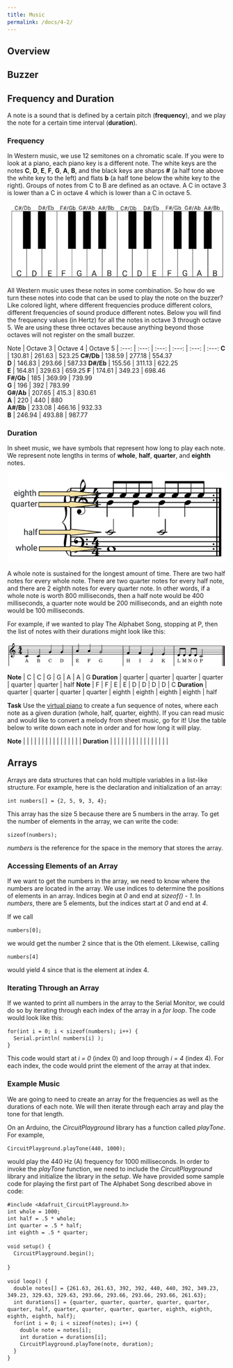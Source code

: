 ```yaml
---
title: Music
permalink: /docs/4-2/
---
```

## Overview

## Buzzer

## Frequency and Duration
A note is a sound that is defined by a certain pitch (**frequency**), and we play the note for a certain time interval (**duration**).

### Frequency
In Western music, we use 12 semitones on a chromatic scale. If you were to look at a piano, each piano key is a different note. The white keys are the notes **C**, **D**, **E**, **F**, **G**, **A**, **B**, and the black keys are sharps **#** (a half tone above the white key to the left) and flats **b** (a half tone below the white key to the right). Groups of notes from C to B are defined as an octave. A C in octave 3 is lower than a C in octave 4 which is lower than a C in octave 5.

[![piano keys with notes](../images/4-2_piano.png)](https://pixabay.com/vectors/piano-keys-octave-music-keyboard-307653/)

All Western music uses these notes in some combination. So how do we turn these notes into code that can be used to play the note on the buzzer? Like colored light, where different frequencies produce different colors, different frequencies of sound produce different notes. Below you will find the frequency values (in Hertz) for all the notes in octave 3 through octave 5. We are using these three octaves because anything beyond those octaves will not register on the small buzzer.

Note | Octave 3 | Octave 4 | Octave 5 |
:---: | :---: | :---: | :---: | :---: | :---:
**C**  |  130.81 | 261.63  | 523.25
**C#/Db**  | 138.59  | 277.18  |  554.37  
**D**  | 146.83  | 293.66  |  587.33
**D#/Eb**  | 155.56  | 311.13  | 622.25   
**E**  | 164.81  | 329.63  |  659.25
**F**  | 174.61  | 349.23  | 698.46  
**F#/Gb**  | 185  | 369.99  | 739.99   
**G**  | 196  | 392  | 783.99  
**G#/Ab**  | 207.65  | 415.3  | 830.61  
**A**  | 220  | 440  | 880  
**A#/Bb**  | 233.08  | 466.16  |  932.33  
**B**  | 246.94  | 493.88  |  987.77

### Duration
In sheet music, we have symbols that represent how long to play each note. We represent note lengths in terms of **whole**, **half**, **quarter**, and **eighth** notes.

[![note durations](../images/4-2_durations.png)](https://commons.wikimedia.org/wiki/File:Divisive_rhythm.png)

A whole note is sustained for the longest amount of time. There are two half notes for every whole note. There are two quarter notes for every half note, and there are 2 eighth notes for every quarter note. In other words, if a whole note is worth 800 milliseconds, then a half note would be 400 milliseconds, a quarter note would be 200 milliseconds, and an eighth note would be 100 milliseconds.

For example, if we wanted to play The Alphabet Song, stopping at P, then the list of notes with their durations might look like this:

![alphabet song](../images/4-2_alphabet-song.png)

**Note** | C | C | G | G | A | A | G
**Duration** | quarter | quarter | quarter | quarter | quarter | quarter | half
**Note** | F | F | E | E | D | D | D | D | C
**Duration** |  quarter | quarter | quarter | quarter | eighth | eighth | eighth | eighth | half

**Task** Use the [virtual piano](https://www.musicca.com/piano) to create a fun sequence of notes, where each note as a given duration (whole, half, quarter, eighth). If you can read music and would like to convert a melody from sheet music, go for it!
Use the table below to write down each note in order and for how long it will play.

**Note** | | | | | | | | | | | | | | | |
**Duration** | | | | | | | | | | | | | | | |

## Arrays
Arrays are data structures that can hold multiple variables in a list-like structure. For example, here is the declaration and initialization of an array:

```
int numbers[] = {2, 5, 9, 3, 4};
```

This array has the size 5 because there are 5 numbers in the array. To get the number of elements in the array, we can write the code:

```
sizeof(numbers);
```

*numbers* is the reference for the space in the memory that stores the array.

### Accessing Elements of an Array
If we want to get the numbers in the array, we need to know where the numbers are located in the array. We use indices to determine the positions of elements in an array. Indices begin at *0* and end at *sizeof(<array name>) - 1*. In *numbers*, there are 5 elements, but the indices start at *0* and end at *4*.

If we call

```
numbers[0];
```

we would get the number 2 since that is the 0th element. Likewise, calling

```
numbers[4]
```

would yield 4 since that is the element at index 4.

### Iterating Through an Array
If we wanted to print all numbers in the array to the Serial Monitor, we could do so by iterating through each index of the array in a *for loop*. The code would look like this:

```
for(int i = 0; i < sizeof(numbers); i++) {
  Serial.println( numbers[i] );
}
```

This code would start at *i = 0* (index 0) and loop through *i = 4* (index 4). For each index, the code would print the element of the array at that index.

### Example Music
We are going to need to create an array for the frequencies as well as the durations of each note. We will then iterate through each array and play the tone for that length.

On an Arduino, the *CircuitPlayground* library has a function called *playTone*. For example,

```
CircuitPlayground.playTone(440, 1000);
```

would play the 440 Hz (A) frequency for 1000 milliseconds. In order to invoke the *playTone* function, we need to include the *CircuitPlayground* library and initialize the library in the *setup*. We have provided some sample code for playing the first part of The Alphabet Song described above in code:

```
#include <Adafruit_CircuitPlayground.h>
int whole = 1000;
int half = .5 * whole;
int quarter = .5 * half;
int eighth = .5 * quarter;

void setup() {
  CircuitPlayground.begin();

}

void loop() {
  double notes[] = {261.63, 261.63, 392, 392, 440, 440, 392, 349.23, 349.23, 329.63, 329.63, 293.66, 293.66, 293.66, 293.66, 261.63};
  int durations[] = {quarter, quarter, quarter, quarter, quarter, quarter, half, quarter, quarter, quarter, quarter, eighth, eighth, eighth, eighth, half};
  for(int i = 0; i < sizeof(notes); i++) {
    double note = notes[i];
    int duration = durations[i];
    CircuitPlayground.playTone(note, duration);
  }
}
```

